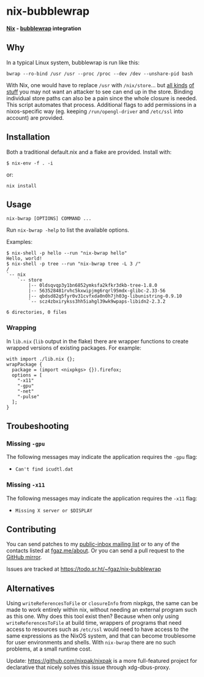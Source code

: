 # nix-bubblewrap

**[Nix](https://nixos.org) - [bubblewrap](https://github.com/containers/bubblewrap) integration**

## Why

In a typical Linux system, bubblewrap is run like this:

    bwrap --ro-bind /usr /usr --proc /proc --dev /dev --unshare-pid bash

With Nix, one would have to replace `/usr` with `/nix/store`...
but
[all kinds](https://search.nixos.org/options?channel=unstable&sort=relevance&type=packages&query=password)
[of stuff](https://search.nixos.org/options?channel=unstable&sort=relevance&type=packages&query=secret)
you may not want an attacker to see can end up in the store.
Binding individual store paths can also be a pain since the whole closure is
needed.
This script automates that process.
Additional flags to add permissions in a nixos-specific way
(eg. keeping `/run/opengl-driver` and `/etc/ssl` into account)
are provided.

## Installation

Both a traditional default.nix and a flake are provided. Install with:

    $ nix-env -f . -i

or:

    nix install

## Usage

    nix-bwrap [OPTIONS] COMMAND ...

Run `nix-bwrap -help` to list the available options.

Examples:

    $ nix-shell -p hello --run "nix-bwrap hello"
    Hello, world!
    $ nix-shell -p tree --run "nix-bwrap tree -L 3 /"
    /
    `-- nix
        `-- store
            |-- 0ldsqvqp3y1bn6852ymksfa2kfkr3dkb-tree-1.8.0
            |-- 563528481rvhc5kxwipjmg6rqrl95mdx-glibc-2.33-56
            |-- qbdsd82q5fyr0v31cvfxda0n0h7jh03g-libunistring-0.9.10
            `-- scz4zbxirykss3hh5iahgl39wk9wpaps-libidn2-2.3.2

    6 directories, 0 files

### Wrapping

In `lib.nix` (`lib` output in the flake) there are wrapper functions to create
wrapped versions of existing packages.
For example:

    with import ./lib.nix {};
    wrapPackage {
      package = (import <nixpkgs> {}).firefox;
      options = [
        "-x11"
        "-gpu"
        "-net"
        "-pulse"
      ];
    }

## Troubeshooting

### Missing `-gpu`

The following messages may indicate the application requires the `-gpu` flag:

* `Can't find icudtl.dat`

### Missing `-x11`

The following messages may indicate the application requires the `-x11` flag:

* `Missing X server or $DISPLAY`

## Contributing

You can send patches to my
[public-inbox mailing list](https://lists.sr.ht/~fgaz/public-inbox)
or to any of the contacts listed at [fgaz.me/about](https://fgaz.me/about).
Or you can send a pull request to the
[GitHub mirror](https://github.com/fgaz/nix-bubblewrap).

Issues are tracked at https://todo.sr.ht/~fgaz/nix-bubblewrap

## Alternatives

Using `writeReferencesToFile` or `closureInfo` from nixpkgs, the same can be
made to work entirely within nix, without needing an external program such as
this one.
Why does this tool exist then?
Because when only using `writeReferencesToFile` at build time, wrappers of
programs that need access to resources such as `/etc/ssl` would need to have
access to the same expressions as the NixOS system, and that can become
troublesome for user environments and shells.
With `nix-bwrap` there are no such problems, at a small runtime cost.

Update: https://github.com/nixpak/nixpak is a more full-featured project
for declarative that nicely solves
this issue through xdg-dbus-proxy.

